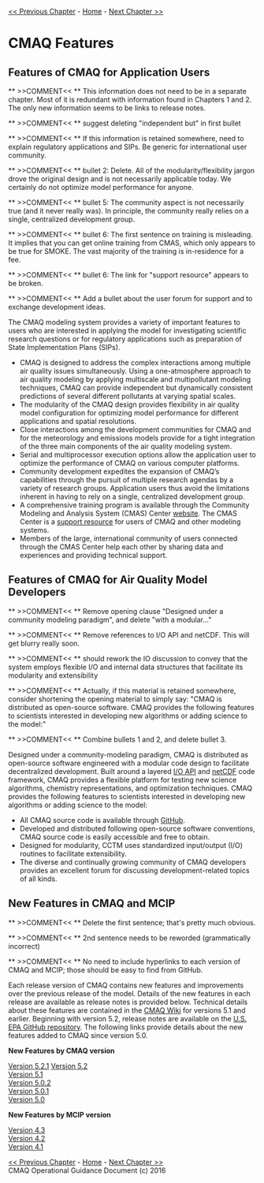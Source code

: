 
<!-- BEGIN COMMENT -->

[<< Previous Chapter](CMAQ_OGD_ch02_overview.md) - [Home](README.md) - [Next Chapter >>](CMAQ_OGD_ch04_science.md)<br>

<!-- END COMMENT -->

# CMAQ Features #

Features of CMAQ for Application Users
-------------------------------------------------
** >>COMMENT<< **  This information does not need to be in a separate chapter.  Most of it is redundant with information found in Chapters 1 and 2.  The only new information seems to be links to release notes.

** >>COMMENT<< **  suggest deleting "independent but" in first bullet

** >>COMMENT<< ** If this information is retained somewhere, need to explain regulatory applications and SIPs.  Be generic for international user community.

** >>COMMENT<< ** bullet 2:  Delete.  All of the modularity/flexibility jargon drove the original design and is not necessarily applicable today.  We certainly do not optimize model performance for anyone.

** >>COMMENT<< ** bullet 5:  The community aspect is not necessarily true (and it never really was).  In principle, the community really relies on a single, centralized development group.
 
** >>COMMENT<< ** bullet 6:  The first sentence on training is misleading.  It implies that you can get online training from CMAS, which only appears to be true for SMOKE.  The vast majority of the training is in-residence for a fee.

** >>COMMENT<< ** bullet 6:  The link for "support resource" appears to be broken.

** >>COMMENT<< ** Add a bullet about the user forum for support and to exchange development ideas.


The CMAQ modeling system provides a variety of important features to users who are interested in applying the model for investigating scientific research questions or for regulatory applications such as preparation of State Implementation Plans (SIPs).

-   CMAQ is designed to address the complex interactions among multiple air quality issues simultaneously. Using a one-atmosphere approach to air quality modeling by applying multiscale and multipollutant modeling techniques, CMAQ can provide independent but dynamically consistent predictions of several different pollutants at varying spatial scales.
-   The modularity of the CMAQ design provides flexibility in air quality model configuration for optimizing model performance for different applications and spatial resolutions.
-   Close interactions among the development communities for CMAQ and for the meteorology and emissions models provide for a tight integration of the three main components of the air quality modeling system.
-   Serial and multiprocessor execution options allow the application user to optimize the performance of CMAQ on various computer platforms.
-   Community development expedites the expansion of CMAQ’s capabilities through the pursuit of multiple research agendas by a variety of research groups. Application users thus avoid the limitations inherent in having to rely on a single, centralized development group.
-   A comprehensive training program is available through the Community Modeling and Analysis System (CMAS) Center [website](http://www.cmascenter.org). The CMAS Center is a [support resource](CMAQ_OGD_ch13_support.md) for users of CMAQ and other modeling systems.
-   Members of the large, international community of users connected through the CMAS Center help each other by sharing data and experiences and providing technical support.

Features of CMAQ for Air Quality Model Developers
-------------------------------------------------
** >>COMMENT<< ** Remove opening clause "Designed under a community modeling paradigm", and delete "with a modular…"

** >>COMMENT<< **  Remove references to I/O API and netCDF.  This will get blurry really soon.

** >>COMMENT<< **  should rework the IO discussion to convey that the system employs flexible I/O and internal data structures that facilitate its modularity and extensibility

** >>COMMENT<< **  Actually, if this material is retained somewhere, consider shortening the opening material to simply say: "CMAQ is distributed as open-source software.  CMAQ provides the following features to scientists interested in developing new algorithms or adding science to the model:"

** >>COMMENT<< **  Combine bullets 1 and 2, and delete bullet 3.

Designed under a community-modeling paradigm, CMAQ is distributed as open-source software engineered with a modular code design to facilitate decentralized development. Built around a layered [I/O API](https://www.cmascenter.org/ioapi) and [netCDF](http://www.unidata.ucar.edu/software/netcdf) code framework, CMAQ provides a flexible platform for testing new science algorithms, chemistry representations, and optimization techniques. CMAQ provides the following features to scientists interested in developing new algorithms or adding science to the model:

-   All CMAQ source code is available through [GitHub](https://github.com/USEPA/CMAQ).
-   Developed and distributed following open-source software conventions, CMAQ source code is easily accessible and free to obtain.
-   Designed for modularity, CCTM uses standardized input/output (I/O) routines to facilitate extensibility.
-   The diverse and continually growing community of CMAQ developers provides an excellent forum for discussing development-related topics of all kinds.

New Features in CMAQ and MCIP
--------------------------------
** >>COMMENT<< ** Delete the first sentence; that's pretty much obvious.

** >>COMMENT<< ** 2nd sentence needs to be reworded (grammatically incorrect)

** >>COMMENT<< ** No need to include hyperlinks to each version of CMAQ and MCIP; those should be easy to find from GitHub.


Each release version of CMAQ contains new features and improvements over the previous release of the model. Details of the new features in each release are available as release notes is provided below. Technical details about these features are contained in the [CMAQ Wiki](https://www.airqualitymodeling.org/index.php/CMAQ) for versions 5.1 and earlier.  Beginning with version 5.2, release notes are available on the [U.S. EPA GitHub repository](https://github.com/USEPA/CMAQ). The following links provide details about the new features added to CMAQ since version 5.0.

**New Features by CMAQ version**

[Version 5.2.1](https://github.com/USEPA/CMAQ/blob/5.2.1/CCTM/docs/Release_Notes/README.md)
[Version 5.2](https://github.com/USEPA/CMAQ/blob/5.2/CCTM/docs/Release_Notes/README.md)  
[Version 5.1](https://www.airqualitymodeling.org/index.php/CMAQ_version_5.1_November_2015_release_Technical_Documentation)  
[Version 5.0.2](https://www.airqualitymodeling.org/index.php/CMAQ_version_5.0.2_April_2014_release_Technical_Documentation)  
[Version 5.0.1](https://www.airqualitymodeling.org/index.php/CMAQ_version_5.0.1_July_2012_release_Technical_Documentation)  
[Version 5.0](https://www.airqualitymodeling.org/index.php/CMAQ_version_5.0_February_2012_release_Technical_Documentation)  

**New Features by MCIP version**

[Version 4.3](https://www.airqualitymodeling.org/index.php/MCIP_version_4.3_Release_Notes)  
[Version 4.2](https://www.airqualitymodeling.org/index.php/MCIP_version_4.2_Release_Notes)  
[Version 4.1](https://www.airqualitymodeling.org/index.php/MCIP_version_4.1_Release_Notes)  

<!-- BEGIN COMMENT -->

[<< Previous Chapter](CMAQ_OGD_ch02_overview.md) - [Home](README.md) - [Next Chapter >>](CMAQ_OGD_ch04_science.md)<br> 
CMAQ Operational Guidance Document (c) 2016<br>

<!-- END COMMENT -->
